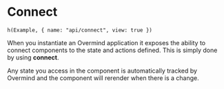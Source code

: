 # Connect

```marksy
h(Example, { name: "api/connect", view: true })
```

When you instantiate an Overmind application it exposes the ability to connect components to the state and actions defined. This is simply done by using **connect**.

Any state you access in the component is automatically tracked by Overmind and the component will rerender when there is a change.